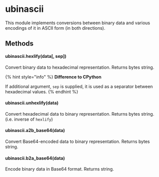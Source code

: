 # ubinascii

This module implements conversions between binary data and various encodings of it in ASCII form \(in both directions).

## Methods

#### ubinascii.hexlify\(data\[, sep\])

Convert binary data to hexadecimal representation. Returns bytes string.

{% hint style="info" %}
**Difference to CPython**

If additional argument, `sep` is supplied, it is used as a separator between hexadecimal values.
{% endhint %}

#### ubinascii.unhexlify\(data)

Convert hexadecimal data to binary representation. Returns bytes string. \(i.e. inverse of `hexlify`)

#### ubinascii.a2b\_base64\(data)

Convert Base64-encoded data to binary representation. Returns bytes string.

#### ubinascii.b2a\_base64\(data)

Encode binary data in Base64 format. Returns string.

